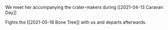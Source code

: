We meet her accompanying the crater-makers during [[2021-04-13 Caravan Day]]

Fights the [[2021-05-18 Bone Tree]] with us and departs afterwards.